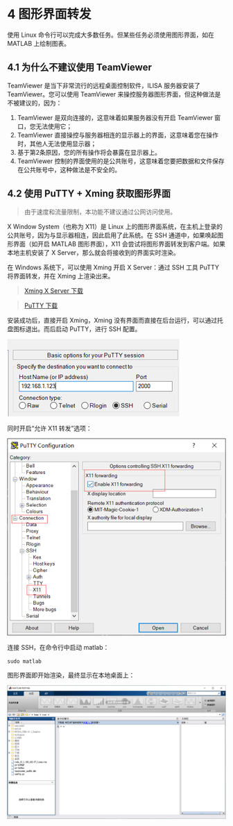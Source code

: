 # 4 图形界面转发

使用 Linux 命令行可以完成大多数任务。但某些任务必须使用图形界面，如在 MATLAB 上绘制图表。



## 4.1 为什么不建议使用 TeamViewer

TeamViewer 是当下非常流行的远程桌面控制软件，ILISA 服务器安装了 TeamViewer。您可以使用 TeamViewer 来操控服务器图形界面，但这种做法是不被建议的，因为：

1. TeamViewer 是双向连接的，这意味着如果服务器没有开启 TeamViewer 窗口，您无法使用它；
2. TeamViewer 直接操控与服务器相连的显示器上的界面，这意味着您在操作时，其他人无法使用显示器；
3. 基于第2条原因，您的所有操作将会暴露在显示器上。
4. TeamViewer 控制的界面使用的是公共账号，这意味着您要把数据和文件保存在公共账号中，这种做法是不安全的。



## 4.2 使用 PuTTY + Xming 获取图形界面

> 由于速度和流量限制，本功能不建议通过公网访问使用。

X Window System（也称为 X11）是 Linux 上的图形界面系统，在主机上登录的公共账号，因为与显示器相连，因此启用了此系统。在 SSH 通道中，如果唤起图形界面（如开启 MATLAB 图形界面），X11 会尝试将图形界面转发到客户端。如果本地主机安装了 X Server，那么就会将接收到的界面实时渲染。

在 Windows 系统下，可以使用 Xming 开启 X Server：通过 SSH 工具 PuTTY 将界面转发，并在 Xming 上渲染出来。

> [Xming X Server 下载](https://sourceforge.net/projects/xming/)

>  [PuTTY 下载](https://www.chiark.greenend.org.uk/~sgtatham/putty/latest.html)

安装成功后，直接开启 Xming，Xming 没有界面而直接在后台运行，可以通过托盘图标退出。而后启动 PuTTY，进行 SSH 配置。

![](pictures/putty-config.png)

同时开启“允许 X11 转发”选项：

![](pictures/putty-enable-x11.png)

连接 SSH，在命令行中启动 matlab：

```
sudo matlab
```

图形界面即开始渲染，最终显示在本地桌面上：

![](pictures/matlab.png)

